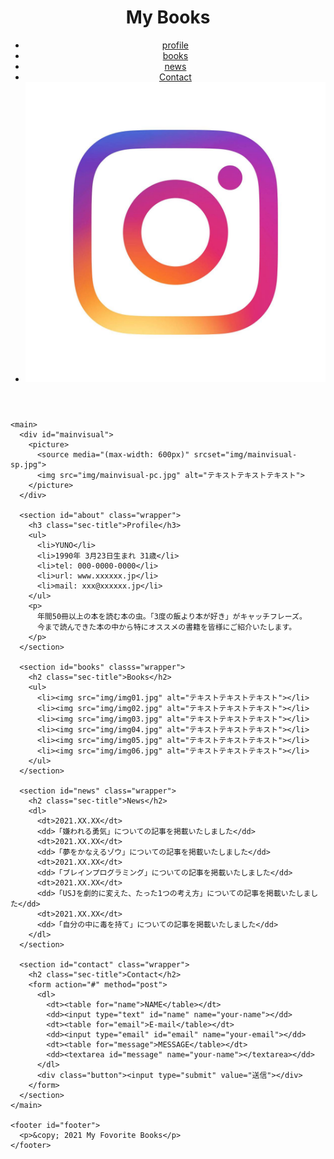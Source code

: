 <!DOCTYPE html>
<html lang="ja">
  <head>
    <meta charset="utf-8">
    <title>My Favorite Books</title>
    <meta name="description" content="テキストテキストテキストテキストテキストテキストテキストテキスト">
    <meta name="viewport" content="width=device-width, initial-scale=1">
    <link rel="shortcut icon" href="img/favicon.ico">
    <link rel="stylesheet" href="https://unpkg.com/ress/dist/ress.min.css">
    <link rel="stylesheet" href="css/style.css">
  </head>

  <body>
    <header id="header">
      <h1 class="site-title">My Books</h1>
      <nav>
        <ul>
          <li><a href="#profile">profile</a></li>
          <li><a href="#books">books</a></li>
          <li><a href="#news">news</a></li>
          <li><a href="#contact">Contact</a></li>
          <li>
            <a href="https://www.instagram.com/" target="_blank">
              <img class="icon" src="./img/icon-instagram.png" alt="インスタグラム">
            </a>
          </li>
        </ul>
      </nav>
    </header>

    <main>
      <div id="mainvisual">
        <picture>
          <source media="(max-width: 600px)" srcset="img/mainvisual-sp.jpg">
          <img src="img/mainvisual-pc.jpg" alt="テキストテキストテキスト">
        </picture>
      </div>

      <section id="about" class="wrapper">
        <h3 class="sec-title">Profile</h3>
        <ul>
          <li>YUNO</li>
          <li>1990年 3月23日生まれ 31歳</li>
          <li>tel: 000-0000-0000</li>
          <li>url: www.xxxxxx.jp</li>
          <li>mail: xxx@xxxxxx.jp</li>
        </ul>
        <p>
          年間50冊以上の本を読む本の虫。「3度の飯より本が好き」がキャッチフレーズ。
          今まで読んできた本の中から特にオススメの書籍を皆様にご紹介いたします。
        </p>
      </section>

      <section id="books" classs="wrapper">
        <h2 class="sec-title">Books</h2>
        <ul>
          <li><img src="img/img01.jpg" alt="テキストテキストテキスト"></li>
          <li><img src="img/img02.jpg" alt="テキストテキストテキスト"></li>
          <li><img src="img/img03.jpg" alt="テキストテキストテキスト"></li>
          <li><img src="img/img04.jpg" alt="テキストテキストテキスト"></li>
          <li><img src="img/img05.jpg" alt="テキストテキストテキスト"></li>
          <li><img src="img/img06.jpg" alt="テキストテキストテキスト"></li>
        </ul>
      </section>

      <section id="news" class="wrapper">
        <h2 class="sec-title">News</h2>
        <dl>
          <dt>2021.XX.XX</dt>
          <dd>「嫌われる勇気」についての記事を掲載いたしました</dd>
          <dt>2021.XX.XX</dt>
          <dd>「夢をかなえるゾウ」についての記事を掲載いたしました</dd>
          <dt>2021.XX.XX</dt>
          <dd>「ブレインプログラミング」についての記事を掲載いたしました</dd>
          <dt>2021.XX.XX</dt>
          <dd>「USJを劇的に変えた、たった1つの考え方」についての記事を掲載いたしました</dd>
          <dt>2021.XX.XX</dt>
          <dd>「自分の中に毒を持て」についての記事を掲載いたしました</dd>
        </dl>
      </section>

      <section id="contact" class="wrapper">
        <h2 class="sec-title">Contact</h2>
        <form action="#" method="post">
          <dl>
            <dt><table for="name">NAME</table></dt>
            <dd><input type="text" id="name" name="your-name"></dd>
            <dt><table for="email">E-mail</table></dt>
            <dd><input type="email" id="email" name="your-email"></dd>
            <dt><table for="message">MESSAGE</table></dt>
            <dd><textarea id="message" name="your-name"></textarea></dd>
          </dl>
          <div class="button"><input type="submit" value="送信"></div>
        </form>
      </section>
    </main>

    <footer id="footer">
      <p>&copy; 2021 My Fovorite Books</p>
    </footer>
  </body>
</html>
